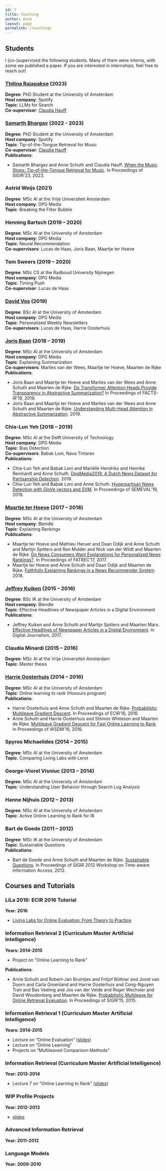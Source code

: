 ```yaml
---
id: 7
title: Teaching
author: Anne
layout: page
permalink: /teaching/
---
```


## Students

I (co-)supervised the following students. Many of them were interns, with some we published a paper. If you are
interested in internships, feel free to reach out!

### [Thilina Rajapakse](https://github.com/ThilinaRajapakse) (2023)

**Degree**: PhD Student at the University of Amsterdam\
**Host company**: Spotify\
**Topic**: LLMs for Search\
**Co-supervisor**: [Claudia Hauff](https://chauff.github.io/)

### [Samarth Bhargav](https://samarthbhargav.github.io/) (2022 - 2023)

**Degree**: PhD Student at the University of Amsterdam\
**Host company**: Spotify\
**Topic**: Tip-of-the-Tongue Retrieval for Music\
**Co-supervisor**: [Claudia Hauff](https://chauff.github.io/)\
**Publications**:

- Samarth Bhargav and Anne Schuth and Claudia
  Hauff. [When the Music Stops: Tip-of-the-Tongue Retrieval for Music](/publications/bhargav2023). In Proceedings of
  SIGIR’23, 2023.

### Astrid Weijs (2021)

**Degree**: MSc AI at the Vrije Universiteit Amsterdam\
**Host company**: DPG Media\
**Topic**: Breaking the Filter Bubble

### Henning Bartsch (2019 – 2020)

**Degree**: MSc AI at the University of Amsterdam\
**Host company**: DPG Media\
**Topic**: Neural Recommendation\
**Co-supervisors**: Lucas de Haas, Joris Baan, Maartje ter Hoeve

### Tom Sweers (2019 – 2020)

**Degree**: MSc CS at the Radboud University Nijmegen\
**Host company**: DPG Media\
**Topic**: Timing Push\
**Co-supervisor**: Lucas de Haas

### [David Vos](https://davidvos.dev/) (2019)

**Degree**: BSc AI at the University of Amsterdam\
**Host company**: DPG Media\
**Topic**: Personalized Weekly Newsletters\
**Co-supervisors**: Lucas de Haas, Harrie Oosterhuis

### [Joris Baan](https://jorisbaan.nl/) (2018 – 2019)

**Degree**: MSc AI at the University of Amsterdam\
**Host company**: DPG Media\
**Topic**: Explaining Summarization\
**Co-supervisors**: Marlies van der Wees, Maartje ter Hoeve, Maarten de Rijke\
**Publications**:

- Joris Baan and Maartje ter Hoeve and Marlies van der Wees and Anne Schuth and Maarten de
  Rijke. [Do Transformer Attention Heads Provide Transparency in Abstractive Summarization?](/publications/baan2019)
  In Proceedings of FACTS-IR’19, 2019.
- Joris Baan and Maartje ter Hoeve and Marlies van der Wees and Anne Schuth and Maarten de
  Rijke. [Understanding Multi-Head Attention in Abstractive Summarization](/publications/baan2019b). 2019.

### Chia-Lun Yeh (2018 – 2019)

**Degree**: MSc AI at the Delft University of Technology\
**Host company**: DPG Media\
**Topic**: Bias Detection\
**Co-supervisors**: Babak Loni, Nava Tintarev\
**Publications**:

- Chia-Lun Yeh and Babak Loni and Mariëlle Hendriks and Henrike Reinhardt and Anne
  Schuth. [DpgMedia2019: A Dutch News Dataset for Partisanship Detection](/publications/yeh2019b). 2019.
- Chia-Lun Yeh and Babak Loni and Anne
  Schuth. [Hyperpartisan News Detection with GloVe vectors and SVM](/publications/yeh2019). In Proceedings of
  SEMEVAL’19, 2019.

### [Maartje ter Hoeve](https://maartjeth.github.io/) (2017 – 2018)

**Degree**: MSc AI at the University of Amsterdam\
**Host company**: Blendle\
**Topic**: Explaining Rankings\
**Publications**:

- Maartje ter Hoeve and Mathieu Heruer and Daan Odijk and Anne Schuth and Martijn Spitters and Ron Mulder and Nick
  van der Wildt and Maarten de
  Rijke. [Do News Consumers Want Explanations for Personalized News Rankings?](/publications/terhoeve2017). In
  Proceedings of FATREC’17, 2017.
- Maartje ter Hoeve and Anne Schuth and Daan Odijk and Maarten de
  Rijke. [Faithfully Explaining Rankings in a News Recommender System](/publications/terhoeve2018). 2018.

### [Jeffrey Kuiken](https://jeffreykuiken.nl/) (2015 – 2016)

**Degree**: BSc IK at the University of Amsterdam\
**Host company**: Blendle\
**Topic**: Effective Headlines of Newspaper Articles in a Digital Environment\
**Publications**:

- Jeffrey Kuiken and Anne Schuth and Martijn Spitters and Maarten
  Marx. [Effective Headlines of Newspaper Articles in a Digital Environment](/publications/kuiken2017). In Digital
  Journalism, 2017.

### Claudia Minardi (2015 – 2016)

**Degree**: MSc AI at the Vrije Universiteit Amsterdam\
**Topic**: Master thesis

### [Harrie Oosterhuis](https://harrieo.github.io/) (2014 – 2016)

**Degree**: MSc AI at the University of Amsterdam\
**Topic**: Online learning to rank (Honours program)\
**Publications**:

- Harrie Oosterhuis and Anne Schuth and Maarten de
  Rijke. [Probabilistic Multileave Gradient Descent](/publications/oosterhuis2016). In Proceedings of ECIR’16, 2016.
- Anne Schuth and Harrie Oosterhuis and Shimon Whiteson and Maarten de
  Rijke. [Multileave Gradient Descent for Fast Online Learning to Rank](/publications/schuth2016multileave). In
  Proceedings of WSDM’16, 2016.

### Spyros Michaelides (2014 – 2015)

**Degree**: MSc AI at the University of Amsterdam\
**Topic**: Comparing Living Labs with Lerot

### George-Viorel Visniuc (2013 – 2014)

**Degree**: MSc AI at the University of Amsterdam\
**Topic**: Understanding User Behavior through Search Log Analysis

### Hanne Nijhuis (2012 – 2013)

**Degree**: MSc AI at the University of Amsterdam\
**Topic**: Active Online Learning to Rank for IR

### Bart de Goede (2011 – 2012)

**Degree**: MSc IK at the University of Amsterdam\
**Topic**: Sustainable Questions\
**Publications**:

- Bart de Goede and Anne Schuth and Maarten de Rijke. [Sustainable Questions](/publications/de2012sustainable). In
  Proceedings of SIGIR 2012 Workshop on Time-aware Information Access, 2012.

## Courses and Tutorials

### LiLa 2016: ECIR 2016 Tutorial

**Year: 2016**

- [Living Labs for Online Evaluation: From Theory to Practice](/publications/schuth2016lila)

### Information Retrieval 2 (Curriculum Master Artificial Intelligence)

**Years: 2014-2015**

- Project on “Online Learning to Rank”

**Publications**:

- Anne Schuth and Robert-Jan Bruintjes and Fritjof Büttner and Joost van Doorn and Carla Groenland and Harrie
  Oosterhuis and Cong-Nguyen Tran and Bas Veeling and Jos van der Velde and Roger Wechsler and David Woudenberg and
  Maarten de
  Rijke. [Probabilistic Multileave for Online Retrieval Evaluation](/publications/schuth-2015-probabilistic). In
  Proceedings of SIGIR’15, 2015.

### Information Retrieval 1 (Curriculum Master Artificial Intelligence)

**Years: 2014-2015**

- Lecture on “Online Evaluation” ([slides](/assets/ir20142015-lecture2-online-evaluation.pdf))
- Lecture on “Online Learning”
- Projects on “Multileaved Comparison Methods”

### Information Retrieval (Curriculum Master Artificial Intelligence)

**Year: 2013-2014**

- Lecture 7 on “Online Learning to Rank” ([slides](/assets/ir-course-week7-onlinelearningtorank.pdf))

### WIP Profile Projects

**Year: 2012-2013**

- [slides](/assets/20130604-WIP-proposals.pdf)

### Advanced Information Retrieval

**Year: 2011-2012**

### Language Models

**Year: 2009-2010**

